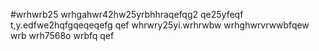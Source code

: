 #wrhwrb25
wrhgahwr42hw25yrbhhraqefqg2
qe25yfeqf
t,y.edfwe2hqfgqeqeqefg
qef
whrwry25yi.wrhrwbw
wrhghwrvrwwbfqew
wrb
wrh7568o
wrbfq
qef
